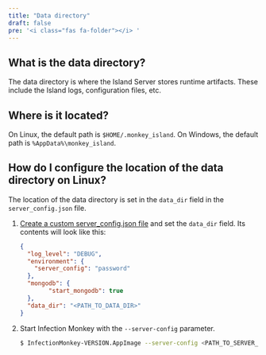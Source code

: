 ```yaml
---
title: "Data directory"
draft: false
pre: '<i class="fas fa-folder"></i> '
---
```


## What is the data directory?

The data directory is where the Island Server stores runtime artifacts. These
include the Island logs, configuration files, etc.

## Where is it located?

On Linux, the default path is `$HOME/.monkey_island`.
On Windows, the default path is `%AppData%\monkey_island`.

## How do I configure the location of the data directory on Linux?

The location of the data directory is set in the `data_dir` field in the
`server_config.json` file.

1. [Create a custom server_config.json file](../server-configuration) and set the `data_dir` field. Its
   contents will look like this:

    ```json
    {
      "log_level": "DEBUG",
      "environment": {
        "server_config": "password"
      },
      "mongodb": {
            "start_mongodb": true
      },
      "data_dir": "<PATH_TO_DATA_DIR>"
    }
    ```

1. Start Infection Monkey with the `--server-config` parameter.

    ```bash
    $ InfectionMonkey-VERSION.AppImage --server-config <PATH_TO_SERVER_CONFIG>
    ```
